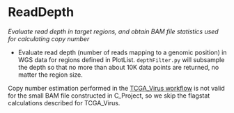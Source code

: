 # ReadDepth

*Evaluate read depth in target regions, and obtain BAM file statistics used for calculating copy number*

* Evaluate read depth (number of reads mapping to a genomic position) in WGS data for regions defined in PlotList.  `depthFilter.py` will subsample
  the depth so that no more than about 10K data points are returned, no matter the region size.

Copy number estimation performed in the [TCGA_Virus workflow](https://github.com/ding-lab/BreakPointSurveyor/blob/master/K_ReadDepth/README.md) is not 
valid for the small BAM file constructed in C_Project, so we skip the flagstat calculations described for TCGA_Virus.
